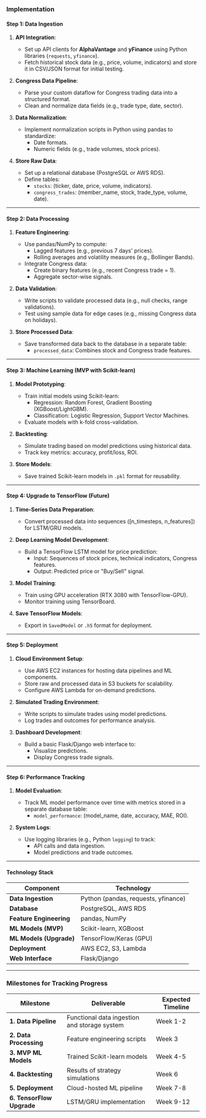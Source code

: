 ### **Implementation**

#### **Step 1: Data Ingestion**

1. **API Integration**:
    
    - Set up API clients for **AlphaVantage** and **yFinance** using Python libraries (`requests`, `yfinance`).
    - Fetch historical stock data (e.g., price, volume, indicators) and store it in CSV/JSON format for initial testing.
2. **Congress Data Pipeline**:
    
    - Parse your custom dataflow for Congress trading data into a structured format.
    - Clean and normalize data fields (e.g., trade type, date, sector).
3. **Data Normalization**:
    
    - Implement normalization scripts in Python using pandas to standardize:
        - Date formats.
        - Numeric fields (e.g., trade volumes, stock prices).
4. **Store Raw Data**:
    
    - Set up a relational database (PostgreSQL or AWS RDS).
    - Define tables:
        - `stocks`: (ticker, date, price, volume, indicators).
        - `congress_trades`: (member_name, stock, trade_type, volume, date).

---

#### **Step 2: Data Processing**

1. **Feature Engineering**:
    
    - Use pandas/NumPy to compute:
        - Lagged features (e.g., previous 7 days' prices).
        - Rolling averages and volatility measures (e.g., Bollinger Bands).
    - Integrate Congress data:
        - Create binary features (e.g., recent Congress trade = 1).
        - Aggregate sector-wise signals.
2. **Data Validation**:
    
    - Write scripts to validate processed data (e.g., null checks, range validations).
    - Test using sample data for edge cases (e.g., missing Congress data on holidays).
3. **Store Processed Data**:
    
    - Save transformed data back to the database in a separate table:
        - `processed_data`: Combines stock and Congress trade features.

---

#### **Step 3: Machine Learning (MVP with Scikit-learn)**

1. **Model Prototyping**:
    
    - Train initial models using Scikit-learn:
        - Regression: Random Forest, Gradient Boosting (XGBoost/LightGBM).
        - Classification: Logistic Regression, Support Vector Machines.
    - Evaluate models with k-fold cross-validation.
2. **Backtesting**:
    
    - Simulate trading based on model predictions using historical data.
    - Track key metrics: accuracy, profit/loss, ROI.
3. **Store Models**:
    
    - Save trained Scikit-learn models in `.pkl` format for reusability.

---

#### **Step 4: Upgrade to TensorFlow (Future)**

1. **Time-Series Data Preparation**:
    
    - Convert processed data into sequences ([n_timesteps, n_features]) for LSTM/GRU models.
2. **Deep Learning Model Development**:
    
    - Build a TensorFlow LSTM model for price prediction:
        - Input: Sequences of stock prices, technical indicators, Congress features.
        - Output: Predicted price or "Buy/Sell" signal.
3. **Model Training**:
    
    - Train using GPU acceleration (RTX 3080 with TensorFlow-GPU).
    - Monitor training using TensorBoard.
4. **Save TensorFlow Models**:
    
    - Export in `SavedModel` or `.h5` format for deployment.

---

#### **Step 5: Deployment**

1. **Cloud Environment Setup**:
    
    - Use AWS EC2 instances for hosting data pipelines and ML components.
    - Store raw and processed data in S3 buckets for scalability.
    - Configure AWS Lambda for on-demand predictions.
2. **Simulated Trading Environment**:
    
    - Write scripts to simulate trades using model predictions.
    - Log trades and outcomes for performance analysis.
3. **Dashboard Development**:
    
    - Build a basic Flask/Django web interface to:
        - Visualize predictions.
        - Display Congress trade signals.

---

#### **Step 6: Performance Tracking**

1. **Model Evaluation**:
    
    - Track ML model performance over time with metrics stored in a separate database table:
        - `model_performance`: (model_name, date, accuracy, MAE, ROI).
2. **System Logs**:
    
    - Use logging libraries (e.g., Python `logging`) to track:
        - API calls and data ingestion.
        - Model predictions and trade outcomes.

---

#### **Technology Stack**

|Component|Technology|
|---|---|
|**Data Ingestion**|Python (pandas, requests, yfinance)|
|**Database**|PostgreSQL, AWS RDS|
|**Feature Engineering**|pandas, NumPy|
|**ML Models (MVP)**|Scikit-learn, XGBoost|
|**ML Models (Upgrade)**|TensorFlow/Keras (GPU)|
|**Deployment**|AWS EC2, S3, Lambda|
|**Web Interface**|Flask/Django|

---

### **Milestones for Tracking Progress**

|Milestone|Deliverable|Expected Timeline|
|---|---|---|
|**1. Data Pipeline**|Functional data ingestion and storage system|Week 1-2|
|**2. Data Processing**|Feature engineering scripts|Week 3|
|**3. MVP ML Models**|Trained Scikit-learn models|Week 4-5|
|**4. Backtesting**|Results of strategy simulations|Week 6|
|**5. Deployment**|Cloud-hosted ML pipeline|Week 7-8|
|**6. TensorFlow Upgrade**|LSTM/GRU implementation|Week 9-12|
